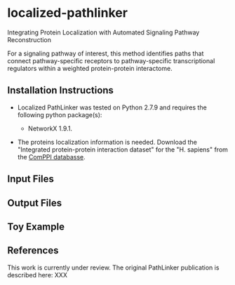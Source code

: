 # localized-pathlinker
Integrating Protein Localization with  Automated Signaling Pathway Reconstruction

For a signaling pathway of interest, this method identifies paths that connect pathway-specific receptors to pathway-specific transcriptional regulators within a weighted protein-protein interactome.

## Installation Instructions
* Localized PathLinker was tested on Python 2.7.9 and requires the following python package(s):
  - NetworkX 1.9.1.
  
* The proteins localization information is needed. Download the "Integrated protein-protein interaction dataset" for the "H. sapiens" from the <a href="http://comppi.linkgroup.hu/downloads">ComPPI databasse</a>.

## Input Files

## Output Files

## Toy Example

## References

This work is currently under review.
The original PathLinker publication is described here: XXX
